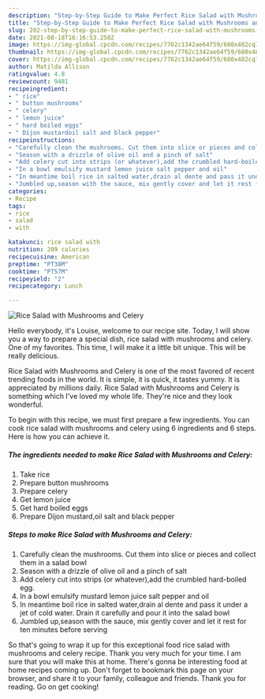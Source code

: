 ```yaml
---
description: "Step-by-Step Guide to Make Perfect Rice Salad with Mushrooms and Celery"
title: "Step-by-Step Guide to Make Perfect Rice Salad with Mushrooms and Celery"
slug: 202-step-by-step-guide-to-make-perfect-rice-salad-with-mushrooms-and-celery
date: 2021-08-18T16:16:53.258Z
image: https://img-global.cpcdn.com/recipes/7762c1342ae64f59/680x482cq70/rice-salad-with-mushrooms-and-celery-recipe-main-photo.jpg
thumbnail: https://img-global.cpcdn.com/recipes/7762c1342ae64f59/680x482cq70/rice-salad-with-mushrooms-and-celery-recipe-main-photo.jpg
cover: https://img-global.cpcdn.com/recipes/7762c1342ae64f59/680x482cq70/rice-salad-with-mushrooms-and-celery-recipe-main-photo.jpg
author: Matilda Allison
ratingvalue: 4.8
reviewcount: 9481
recipeingredient:
- " rice"
- " button mushrooms"
- " celery"
- " lemon juice"
- " hard boiled eggs"
- " Dijon mustardoil salt and black pepper"
recipeinstructions:
- "Carefully clean the mushrooms. Cut them into slice or pieces and collect them in a salad bowl"
- "Season with a drizzle of olive oil and a pinch of salt"
- "Add celery cut into strips (or whatever),add the crumbled hard-boiled egg."
- "In a bowl emulsify mustard lemon juice salt pepper and oil"
- "In meantime boil rice in salted water,drain al dente and pass it under a jet of cold water. Drain it carefully and pour it into the salad bowl"
- "Jumbled up,season with the sauce, mix gently cover and let it rest for ten minutes before serving"
categories:
- Recipe
tags:
- rice
- salad
- with

katakunci: rice salad with 
nutrition: 209 calories
recipecuisine: American
preptime: "PT38M"
cooktime: "PT57M"
recipeyield: "2"
recipecategory: Lunch

---
```



![Rice Salad with Mushrooms and Celery](https://img-global.cpcdn.com/recipes/7762c1342ae64f59/680x482cq70/rice-salad-with-mushrooms-and-celery-recipe-main-photo.jpg)

Hello everybody, it's Louise, welcome to our recipe site. Today, I will show you a way to prepare a special dish, rice salad with mushrooms and celery. One of my favorites. This time, I will make it a little bit unique. This will be really delicious.

Rice Salad with Mushrooms and Celery is one of the most favored of recent trending foods in the world. It is simple, it is quick, it tastes yummy. It is appreciated by millions daily. Rice Salad with Mushrooms and Celery is something which I've loved my whole life. They're nice and they look wonderful.




To begin with this recipe, we must first prepare a few ingredients. You can cook rice salad with mushrooms and celery using 6 ingredients and 6 steps. Here is how you can achieve it.

<!--inarticleads1-->

##### The ingredients needed to make Rice Salad with Mushrooms and Celery:

1. Take  rice
1. Prepare  button mushrooms
1. Prepare  celery
1. Get  lemon juice
1. Get  hard boiled eggs
1. Prepare  Dijon mustard,oil salt and black pepper




<!--inarticleads2-->

##### Steps to make Rice Salad with Mushrooms and Celery:

1. Carefully clean the mushrooms. Cut them into slice or pieces and collect them in a salad bowl
1. Season with a drizzle of olive oil and a pinch of salt
1. Add celery cut into strips (or whatever),add the crumbled hard-boiled egg.
1. In a bowl emulsify mustard lemon juice salt pepper and oil
1. In meantime boil rice in salted water,drain al dente and pass it under a jet of cold water. Drain it carefully and pour it into the salad bowl
1. Jumbled up,season with the sauce, mix gently cover and let it rest for ten minutes before serving




So that's going to wrap it up for this exceptional food rice salad with mushrooms and celery recipe. Thank you very much for your time. I am sure that you will make this at home. There's gonna be interesting food at home recipes coming up. Don't forget to bookmark this page on your browser, and share it to your family, colleague and friends. Thank you for reading. Go on get cooking!
